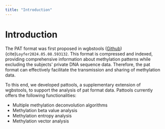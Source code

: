 ```yaml
---
title: "Introduction"
---
```

# Introduction
The PAT format was first proposed in wgbstools ([Github](https://github.com/nloyfer/wgbs_tools)) {cite}`Loyfer2024.05.08.593132`.
This format is compressed and indexed, providing comprehensive information about methylation patterns while excluding
the subjects' private DNA sequence data. Therefore, the pat format can effectively facilitate the transmission and
sharing of methylation data.

To this end, we developed pattools, a supplementary extension of wgbstools, to support the analysis of pat format data.
Pattools currently offers the following functionalities:

+ Multiple methylation deconvolution algorithms
+ Methylation beta value analysis
+ Methylation entropy analysis
+ Methylation vector analysis



```{bibliography}
```